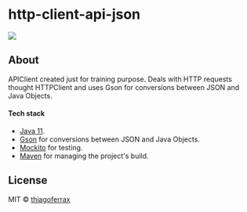 # http-client-api-json

<a href="https://opensource.org/licenses/MIT"><img src="https://img.shields.io/badge/License-MIT-blue.svg"></a>

## About

APIClient created just for training purpose.
Deals with HTTP requests thought HTTPClient and uses Gson for conversions between JSON and Java Objects.   

#### Tech stack
* [Java 11](https://www.oracle.com/ie/java/technologies/javase/jdk11-archive-downloads.html).
* [Gson](https://github.com/google/gson) for conversions between JSON and Java Objects. 
* [Mockito](https://site.mockito.org/) for testing.
* [Maven](https://maven.apache.org/) for managing the project's build.

## License

MIT © [thiagoferrax](https://github.com/thiagoferrax)
